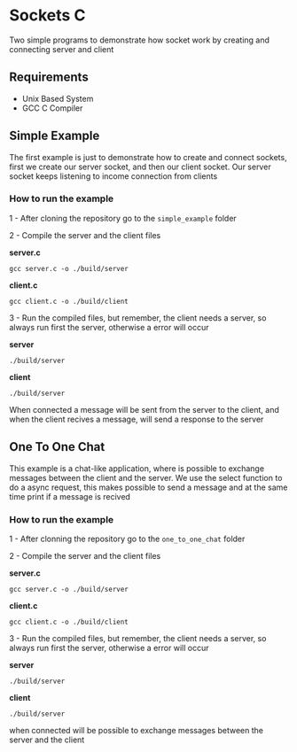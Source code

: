 # Sockets C

Two simple programs to demonstrate how socket work by creating and connecting server and client

## Requirements

* Unix Based System
* GCC C Compiler

## Simple Example

The first example is just to demonstrate how to create and connect sockets, first we create our server socket, and then our client socket. Our server socket keeps listening to income connection from clients

### How to run the example

1 - After cloning the repository go to the `simple_example` folder

2 - Compile the server and the client files

**server.c**

```shell
gcc server.c -o ./build/server
```

**client.c**

```shell
gcc client.c -o ./build/client
```

3 - Run the compiled files, but remember, the client needs a server, so always run first the server, otherwise a error will occur

**server**

```shell
./build/server
```

**client**

```shell
./build/server
```

When connected a message will be sent from the server to the client, and when the client recives a message, will send a response to the server

## One To One Chat

This example is a chat-like application, where is possible to exchange messages between the client and the server. We use the select function to do a async request, this makes possible to send a message and at the same time print if a message is recived

### How to run the example

1 - After clonning the repository go to the `one_to_one_chat` folder

2 - Compile the server and the client files

**server.c**

```shell
gcc server.c -o ./build/server
```

**client.c**

```shell
gcc client.c -o ./build/client
```

3 - Run the compiled files, but remember, the client needs a server, so always run first the server, otherwise a error will occur

**server**

```shell
./build/server
```

**client**

```shell
./build/server
```

when connected will be possible to exchange messages between the server and the client